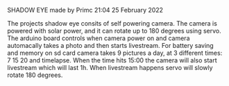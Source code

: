 SHADOW  EYE 
made by Primc  21:04 25 February 2022


The projects shadow eye consits of self powering camera. The camera is powered with solar power,
and it can rotate up to 180 degrees using servo. The arduino board controls when camera power on
and camera automacally takes a photo and then starts livestream. For battery saving and memory 
on sd card camera takes 9 pictures a day, at 3 different times: 7 15 20 and timelapse. When the time hits 15:00
the camera will also start livestream which will last 1h. When livestream happens servo will slowly rotate 
180 degrees.
